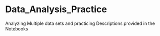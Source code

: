 # Data_Analysis_Practice
Analyzing Multiple data sets and practicing
Descriptions provided in the Notebooks

